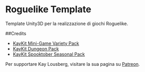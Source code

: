 # Roguelike Template

Template Unity3D per la realizzazione di giochi Roguelike.

##Credits

* [KayKit Mini-Game Variety Pack](https://kaylousberg.itch.io/kay-kit-mini-game-variety-pack)
* [KayKit Dungeon Pack](https://kaylousberg.itch.io/kaykit-dungeon)
* [KayKit Spooktober Seasonal Pack](https://kaylousberg.itch.io/kaykit-spooktober)

Per supportare Kay Lousberg, visitare la sua pagina su [Patreon](https://www.patreon.com/kaylousberg).
